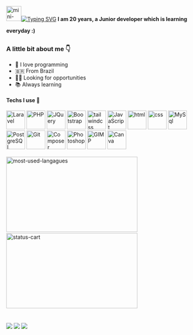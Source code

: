   <div style="display:inline-flex; align-items:center;">

  <img alt="mini-guy-playing-guitar" width="40" src="https://i11.photobucket.com/albums/a168/evelynregly/minigifs/0513m_013.gif"/><a href="https://git.io/typing-svg"><img src="https://readme-typing-svg.demolab.com?font=Calibri&weight=900&size=28&duration=1000&pause=946&color=FBF1C7&width=546&lines=I'm+a+software+Developer;Back-end+%26+Front-end;But+actually%2C+I'm+more+into+backend+%3A);Welcome!" alt="Typing SVG" /></a>

  </div>
  <b>
  I am 20 years, a Junior developer which is learning everyday :)
  </b>
  
  ##
  
  ### A little bit about me 👇
  <ul>
    <li>💌 I love programming</li>
    <li>🇧🇷 From Brazil</li>
    <li>👨‍💻 Looking for opportunities</li>
    <li>📚 Always learning</li>
  </ul>

  <div>
    <h4>Techs I use 🤖</h4>
    <img height="50"  alt="Laravel" src="https://cdn.jsdelivr.net/gh/devicons/devicon/icons/laravel/laravel-plain-wordmark.svg"/>
    <img height="50" alt="PHP" src="https://cdn.jsdelivr.net/gh/devicons/devicon/icons/php/php-plain.svg"/>
    <img height="50" alt="JQuery" src="https://cdn.jsdelivr.net/gh/devicons/devicon/icons/jquery/jquery-original.svg"/>
    <img height="50"  alt="Bootstrap" src="https://cdn.jsdelivr.net/gh/devicons/devicon/icons/bootstrap/bootstrap-plain.svg"/>
    <img height="50"  alt="tailwindcss" src="https://cdn.jsdelivr.net/gh/devicons/devicon/icons/tailwindcss/tailwindcss-plain.svg"/>
    <img height="50"  alt="JavaScript" src="https://cdn.jsdelivr.net/gh/devicons/devicon/icons/javascript/javascript-plain.svg"/>
    <img height="50" alt="html" src="https://cdn.jsdelivr.net/gh/devicons/devicon/icons/html5/html5-original.svg" />
    <img height="50" alt="css" src="https://cdn.jsdelivr.net/gh/devicons/devicon/icons/css3/css3-original.svg" />
    <img height="50"  alt="MySql" src="https://cdn.jsdelivr.net/gh/devicons/devicon/icons/mysql/mysql-original.svg"/>
    <img height="50"  alt="PostgreSQL" src="https://cdn.jsdelivr.net/gh/devicons/devicon/icons/postgresql/postgresql-plain.svg"/>
    <img height="50"  alt="Git" src="https://cdn.jsdelivr.net/gh/devicons/devicon/icons/git/git-original.svg"/>
    <img height="50"  alt="Composer" src="https://cdn.jsdelivr.net/gh/devicons/devicon/icons/composer/composer-original.svg"/>
    <img height="50"  alt="Photoshop" src="https://cdn.jsdelivr.net/gh/devicons/devicon/icons/photoshop/photoshop-plain.svg"/>
    <img height="50" alt="GIMP"  src="https://cdn.jsdelivr.net/gh/devicons/devicon/icons/gimp/gimp-plain.svg"/>
    <img height="50" alt="Canva" src="https://cdn.jsdelivr.net/gh/devicons/devicon/icons/canva/canva-original.svg"/>
  </div><br>

  <div style="display:inline">
    <img src="https://github-readme-stats.vercel.app/api/top-langs/?username=vdanviel&theme=gruvbox_light&layout=compact" alt="most-used-langagues" width="350" height="200">&nbsp;&nbsp;&nbsp;
    <img src="https://github-readme-stats.vercel.app/api?username=anuraghazra&theme=gruvbox_light" alt="status-cart" width="350" height="200">
  </div>
  
  #
  
  <div> 
    <a href="https://www.instagram.com/vdanviel/" target="_blank"><img src="https://img.shields.io/badge/-Instagram-%23E4405F?style=for-the-badge&logo=instagram&logoColor=white" target="_blank"></a>
    <a href = "mailto:victordn.araujo@gmail.com"><img src="https://img.shields.io/badge/-Gmail-%23333?style=for-the-badge&logo=gmail&logoColor=white" target="_blank"></a>
    <a href="https://www.linkedin.com/in/victor-daniel-b0a5a4214/" target="_blank"><img src="https://img.shields.io/badge/LinkedIn-0077B5?style=for-the-badge&logo=linkedin&logoColor=white" target="_blank"></a>
   </div>


